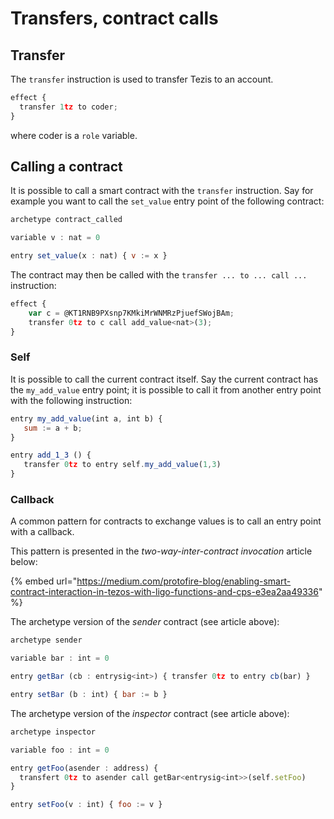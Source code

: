 # Transfers, contract calls

## Transfer

The `transfer` instruction is used to transfer Tezis to an account.

```javascript
effect {
  transfer 1tz to coder;
}
```

where coder is a `role` variable.

## Calling a contract

It is possible to call a smart contract with the `transfer` instruction. Say for example you want to call the `set_value` entry point of the following contract: 

```javascript
archetype contract_called

variable v : nat = 0

entry set_value(x : nat) { v := x }
```

The contract may then be called with the `transfer ... to ... call ...` instruction:

```javascript
effect {
    var c = @KT1RNB9PXsnp7KMkiMrWNMRzPjuefSWojBAm;
    transfer 0tz to c call add_value<nat>(3);
}
```

### Self

It is possible to call the current contract itself. Say the current contract has the `my_add_value` entry point; it is possible to call it from another entry point with the following instruction:

```javascript
entry my_add_value(int a, int b) {
   sum := a + b;
}

entry add_1_3 () {
   transfer 0tz to entry self.my_add_value(1,3)
}
```

### Callback

A common pattern for contracts to exchange values is to call an entry point with a callback.

This pattern is presented in the _two-way-inter-contract_ _invocation_ article below:

{% embed url="https://medium.com/protofire-blog/enabling-smart-contract-interaction-in-tezos-with-ligo-functions-and-cps-e3ea2aa49336" %}

The archetype version of the _sender_ contract \(see article above\):

```javascript
archetype sender

variable bar : int = 0

entry getBar (cb : entrysig<int>) { transfer 0tz to entry cb(bar) }

entry setBar (b : int) { bar := b }
```

The archetype version of the _inspector_ contract \(see article above\):

```javascript
archetype inspector

variable foo : int = 0

entry getFoo(asender : address) { 
  transfert 0tz to asender call getBar<entrysig<int>>(self.setFoo) 
}

entry setFoo(v : int) { foo := v }
```

